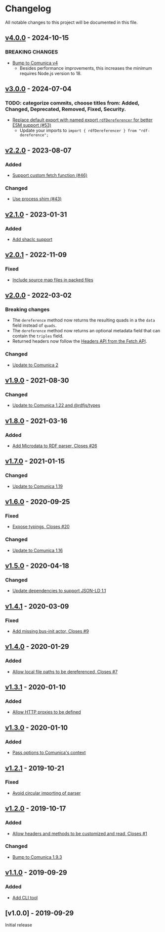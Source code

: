 # Changelog
All notable changes to this project will be documented in this file.

<a name="v4.0.0"></a>
## [v4.0.0](https://github.com/rubensworks/rdf-dereference.js/compare/v3.0.0...v4.0.0) - 2024-10-15

### BREAKING CHANGES
* [Bump to Comunica v4](https://github.com/rubensworks/rdf-dereference.js/commit/a24da07415ccb323397b4fb3efd0bafc35bbbe02)
  * Besides performance improvements, this increases the minimum requires Node.js version to 18.

<a name="v3.0.0"></a>
## [v3.0.0](https://github.com/rubensworks/rdf-dereference.js/compare/v2.2.0...v3.0.0) - 2024-07-04

### TODO: categorize commits, choose titles from: Added, Changed, Deprecated, Removed, Fixed, Security.
* [Replace default export with named export `rdfDereferencer` for better ESM support (#53)](https://github.com/rubensworks/rdf-dereference.js/commit/13d623cc8173bfe2e12df2f5ff3e1dda945c6159)
  * Update your imports to `import { rdfDereferencer } from "rdf-dereference";`

<a name="v2.2.0"></a>
## [v2.2.0](https://github.com/rubensworks/rdf-dereference.js/compare/v2.1.0...v2.2.0) - 2023-08-07

### Added
* [Support custom fetch function (#46)](https://github.com/rubensworks/rdf-dereference.js/commit/b59ff0bd96de01c5f8ee7a01f8f09cc0f3c25532)

### Changed
* [Use process shim (#43)](https://github.com/rubensworks/rdf-dereference.js/commit/2accbad301bfad2e07bd424dbd88baef319115f0)

<a name="v2.1.0"></a>
## [v2.1.0](https://github.com/rubensworks/rdf-dereference.js/compare/v2.0.1...v2.1.0) - 2023-01-31

### Added
* [Add shaclc support](https://github.com/rubensworks/rdf-dereference.js/commit/439eaaeef29809be6390f744e7f432ae1646c015)

<a name="v2.0.1"></a>
## [v2.0.1](https://github.com/rubensworks/rdf-dereference.js/compare/v2.0.0...v2.0.1) - 2022-11-09

### Fixed
* [Include source map files in packed files](https://github.com/rubensworks/rdf-dereference.js/commit/f343a6aaff8fa75e764eaf146994e333b89a610f)

<a name="v2.0.0"></a>
## [v2.0.0](https://github.com/rubensworks/rdf-dereference.js/compare/v1.9.0...v2.0.0) - 2022-03-02

### Breaking changes
* The `dereference` method now returns the resulting quads in a the `data` field instead of `quads`.
* The `dereference` method now returns an optional metadata field that can contain the `triples` field.
* Returned headers now follow the [Headers API from the Fetch API](https://developer.mozilla.org/en-US/docs/Web/API/Headers).

### Changed
* [Update to Comunica 2](https://github.com/rubensworks/rdf-dereference.js/commit/eac51293787d4d0ff81c15606ba9f3607e987feb)

<a name="v1.9.0"></a>
## [v1.9.0](https://github.com/rubensworks/rdf-dereference.js/compare/v1.8.0...v1.9.0) - 2021-08-30

### Changed
* [Update to Comunica 1.22 and @rdfjs/types](https://github.com/rubensworks/rdf-dereference.js/commit/5a17487e87a35ce30b47e9b7b118268c0d7660c0)

<a name="v1.8.0"></a>
## [v1.8.0](https://github.com/rubensworks/rdf-dereference.js/compare/v1.7.0...v1.8.0) - 2021-03-16

### Added
* [Add Microdata to RDF parser, Closes #26](https://github.com/rubensworks/rdf-dereference.js/commit/0adce4b27757dede9c3decef0c29f471eda9f962)

<a name="v1.7.0"></a>
## [v1.7.0](https://github.com/rubensworks/rdf-dereference.js/compare/v1.6.0...v1.7.0) - 2021-01-15

### Changed
* [Update to Comunica 1.19](https://github.com/rubensworks/rdf-dereference.js/commit/b60f764f12e3a833e6c2036e75afeb82d24ad3c6)

<a name="v1.6.0"></a>
## [v1.6.0](https://github.com/rubensworks/rdf-dereference.js/compare/v1.4.1...v1.6.0) - 2020-09-25

### Fixed
* [Expose typings, Closes #20](https://github.com/rubensworks/rdf-dereference.js/commit/4ab8bdd559be2d41db21814793963dc17567b23e)

### Changed
* [Update to Comunica 1.16](https://github.com/rubensworks/rdf-dereference.js/commit/3771216274e929a1a10c42950248611b738d8a90)

<a name="v1.5.0"></a>
## [v1.5.0](https://github.com/rubensworks/rdf-dereference.js/compare/v1.3.1...v1.5.0) - 2020-04-18

### Changed
* [Update dependencies to support JSON-LD 1.1](https://github.com/rubensworks/rdf-dereference.js/commit/4415dc8cb9baeca33cfa89a4a2cb04210da307e5)

<a name="v1.4.1"></a>
## [v1.4.1](https://github.com/rubensworks/rdf-dereference.js/compare/v1.4.0...v1.4.1) - 2020-03-09

### Fixed
* [Add missing bus-init actor, Closes #9](https://github.com/rubensworks/rdf-dereference.js/commit/29999da93d6778fe5aa0a233f6466909bc6aae74)

<a name="v1.4.0"></a>
## [v1.4.0](https://github.com/rubensworks/rdf-dereference.js/compare/v1.2.1...v1.4.0) - 2020-01-29

### Added
* [Allow local file paths to be dereferenced, Closes #7](https://github.com/rubensworks/rdf-dereference.js/commit/f93040553eb565038f706ae25c5dbbf1fb3c998d)

<a name="v1.3.1"></a>
## [v1.3.1](https://github.com/rubensworks/rdf-dereference.js/compare/v1.3.0...v1.3.1) - 2020-01-10

### Added
* [Allow HTTP proxies to be defined](https://github.com/rubensworks/rdf-dereference.js/commit/2b27f632ceed5b79062779ac0de4b430f622a8e6)

<a name="v1.3.0"></a>
## [v1.3.0](https://github.com/rubensworks/rdf-dereference.js/compare/v1.2.1...v1.3.0) - 2020-01-10

### Added
* [Pass options to Comunica's context](https://github.com/rubensworks/rdf-dereference.js/commit/a4628a8d238b978e70cd46fc419fb2b34774fcd1)

<a name="v1.2.1"></a>
## [v1.2.1](https://github.com/rubensworks/rdf-dereference.js/compare/v1.2.0...v1.2.1) - 2019-10-21

### Fixed
* [Avoid circular importing of parser](https://github.com/rubensworks/rdf-dereference.js/commit/64155c516bc2afcfdd1e40264635a7804ea8d543)

<a name="v1.2.0"></a>
## [v1.2.0](https://github.com/rubensworks/rdf-dereference.js/compare/v1.1.0...v1.2.0) - 2019-10-17

### Added
* [Allow headers and methods to be customized and read, Closes #1](https://github.com/rubensworks/rdf-dereference.js/commit/189707acbd26319aed76d63b44b8d5d9cd51c82a)

### Changed
* [Bump to Comunica 1.9.3](https://github.com/rubensworks/rdf-dereference.js/commit/ff60fa2f1885ddd0b1ca4578679594a9c9bad431)

<a name="v1.1.0"></a>
## [v1.1.0](https://github.com/rubensworks/rdf-dereference.js/compare/v1.0.0...v1.1.0) - 2019-09-29

### Added
* [Add CLI tool](https://github.com/rubensworks/rdf-dereference.js/commit/f447152bec93620677fa7a733c98e0d75b41265f)

<a name="v1.0.0"></a>
## [v1.0.0] - 2019-09-29

Initial release
